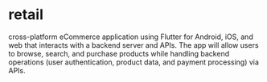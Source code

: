 # retail
cross-platform eCommerce application using Flutter for Android, iOS, and web that interacts with a backend server and APIs. The app will allow users to browse, search, and purchase products while handling backend operations (user authentication, product data, and payment processing) via APIs.

